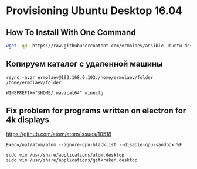 Provisioning Ubuntu Desktop 16.04
=========================

How To Install With One Command
-------------------------------
```bash
wget -qO- https://raw.githubusercontent.com/ermolaev/ansible-ubuntu-desktop/master/run.sh | sudo bash
```

Копируем каталог с удаленной машины
-------------------------------
`rsync -avzr ermolaev@192.168.0.103:/home/ermolaev/folder /home/ermolaev/folder`


`WINEPREFIX="$HOME/.navicat64" winecfg`

Fix problem for programs written on electron for 4k displays
-------------------------------
https://github.com/atom/atom/issues/10518

`Exec=/opt/atom/atom --ignore-gpu-blacklist --disable-gpu-sandbox %F`

```
sudo vim /usr/share/applications/atom.desktop
sudo vim /usr/share/applications/gitkraken.desktop
```
